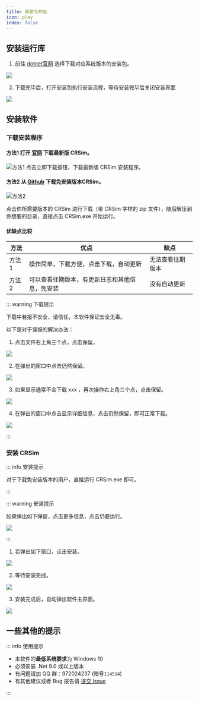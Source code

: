 ```yaml
---
title: 安装与开始
icon: play
index: false
---
```


## 安装运行库

1. 前往 [dotnet官网](https://dotnet.microsoft.com/zh-cn/download/dotnet/9.0) 选择下载对应系统版本的安装包。

![](img\install\15.png)

2. 下载完毕后，打开安装包执行安装流程，等待安装完毕后关闭安装界面

![](img\install\16.png)

## 安装软件

### 下载安装程序

#### 方法1 打开 [官网](https://crsim.tech/) 下载最新版 CRSim。
![方法1](img\install\1.png)
点击立即下载按钮，下载最新版 CRSim 安装程序。

#### 方法2 从 [Github](https://github.com/denglihong2007/CRSim/releases/) 下载免安装版本CRSim。

![方法2](img\install\2.png)

点击你所需要版本的 CRSim 进行下载（带 CRSim 字样的 zip 文件），随后解压到你想要的目录，直接点击 CRSim.exe 开始运行。

#### 优缺点比较

| 方法      | 优点        | 缺点       
| ---------- | ----------- | ----------- |
| 方法1      | 操作简单，下载方便，点击下载，自动更新        | 无法查看往期版本  |
| 方法2      | 可以查看往期版本，有更新日志和其他信息，免安装  | 没有自动更新    |

::: warning 下载提示

下载中若报不安全，请信任，本软件保证安全无毒。

以下是对于误报的解决办法：

1. 点击文件右上角三个点，点击保留。

![](img\install\3.png)

2. 在弹出的窗口中点击仍然保留。

![](img\install\4.png)

3. 如果显示通常不会下载 xxx ，再次操作右上角三个点，点击保留。

![](img\install\5.png)

4. 在弹出的窗口中点击显示详细信息，点击仍然保留，即可正常下载。

![](img\install\7.png)

:::

### 安装 CRSim

::: info 安装提示

对于下载免安装版本的用户，直接运行 CRSim.exe 即可。

:::

::: warning 安装提示

如果弹出如下弹窗，点击更多信息，点击仍要运行。

![](img\install\10.png)

:::

1. 若弹出如下窗口，点击安装。

![](img\install\11.png)

2. 等待安装完成。

![](img\install\12.png)

3. 安装完成后，自动弹出软件主界面。

![](img\install\13.png)

## 一些其他的提示

::: info 使用提示

- 本软件的**最低系统要求**为 Windows 10
- 必须安装 .Net 9.0 或以上版本
- 有问题请加 QQ 群：972024237 (暗号`114514`)
- 有其他建议或者 Bug 报告请 [提交 Issue](https://github.com/denglihong2007/CRSim/issues)

:::